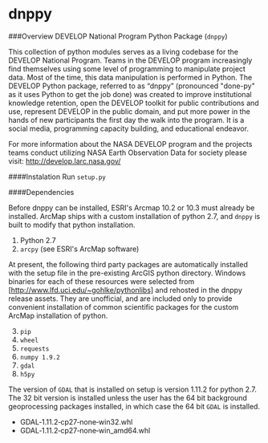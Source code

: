 ﻿# dnppy

###Overview
DEVELOP National Program Python Package (`dnppy`)

This collection of python modules serves as a living codebase
for the DEVELOP National Program. Teams in the DEVELOP program increasingly find themselves using some level of programming to manipulate project data. Most of the time, this data manipulation is performed in Python. The DEVELOP Python package, referred to as “dnppy” (pronounced "done-py" as it uses Python to get the job done) was created to improve institutional knowledge retention, open the DEVELOP toolkit for public contributions and use, represent DEVELOP in the public domain, and put more power in the hands of new participants the first day the walk into the program. It is a social media, programming capacity building, and educational endeavor.

For more information about the NASA DEVELOP program and the projects teams conduct 
utilizing NASA Earth Observation Data for society please visit: http://develop.larc.nasa.gov/

####Instalation
Run `setup.py` 

####Dependencies

Before dnppy can be installed, ESRI's Arcmap 10.2 or 10.3 must already be installed. ArcMap ships with a custom installation of python 2.7, and `dnppy` is built to modify that python installation.

1. Python 2.7
2. `arcpy`  (see ESRI's ArcMap software)

At present, the following third party packages are automatically installed with the setup file in the pre-existing ArcGIS python directory. Windows binaries for each of these resources were selected from [http://www.lfd.uci.edu/~gohlke/pythonlibs] and rehosted in the dnppy release assets. They are unofficial,  and are included only to provide convenient installation of common scientific packages for the custom ArcMap installation of python.

3. `pip`
4. `wheel`
5. `requests`
6. `numpy 1.9.2`
7. `gdal`
8. `h5py`

The version of `GDAL` that is installed on setup is version 1.11.2 for python 2.7. The 32 bit version is installed unless the user has the 64 bit background geoprocessing packages installed, in which case the 64 bit `GDAL` is installed.

* GDAL‑1.11.2‑cp27‑none‑win32.whl
* GDAL‑1.11.2‑cp27‑none‑win_amd64.whl
